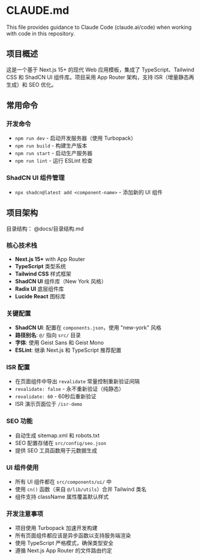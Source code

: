 # CLAUDE.md

This file provides guidance to Claude Code (claude.ai/code) when working with code in this repository.

## 项目概述

这是一个基于 Next.js 15+ 的现代 Web 应用模板，集成了 TypeScript、Tailwind CSS 和 ShadCN UI 组件库。项目采用 App Router 架构，支持 ISR（增量静态再生成）和 SEO 优化。

## 常用命令

### 开发命令
- `npm run dev` - 启动开发服务器（使用 Turbopack）
- `npm run build` - 构建生产版本
- `npm run start` - 启动生产服务器
- `npm run lint` - 运行 ESLint 检查

### ShadCN UI 组件管理
- `npx shadcn@latest add <component-name>` - 添加新的 UI 组件

## 项目架构

目录结构： @docs/目录结构.md

### 核心技术栈
- **Next.js 15+** with App Router
- **TypeScript** 类型系统
- **Tailwind CSS** 样式框架
- **ShadCN UI** 组件库（New York 风格）
- **Radix UI** 底层组件库
- **Lucide React** 图标库

### 关键配置
- **ShadCN UI**: 配置在 `components.json`，使用 "new-york" 风格
- **路径别名**: `@/` 指向 `src/` 目录
- **字体**: 使用 Geist Sans 和 Geist Mono
- **ESLint**: 继承 Next.js 和 TypeScript 推荐配置

### ISR 配置
- 在页面组件中导出 `revalidate` 常量控制重新验证间隔
- `revalidate: false` - 永不重新验证（纯静态）
- `revalidate: 60` - 60秒后重新验证
- ISR 演示页面位于 `/isr-demo`

### SEO 功能
- 自动生成 sitemap.xml 和 robots.txt
- SEO 配置存储在 `src/config/seo.json`
- 提供 SEO 工具函数用于元数据生成

### UI 组件使用
- 所有 UI 组件都在 `src/components/ui/` 中
- 使用 `cn()` 函数（来自 `@/lib/utils`）合并 Tailwind 类名
- 组件支持 className 属性覆盖默认样式

### 开发注意事项
- 项目使用 Turbopack 加速开发构建
- 所有页面组件都应该是异步函数以支持服务端渲染
- 使用 TypeScript 严格模式，确保类型安全
- 遵循 Next.js App Router 的文件路由约定